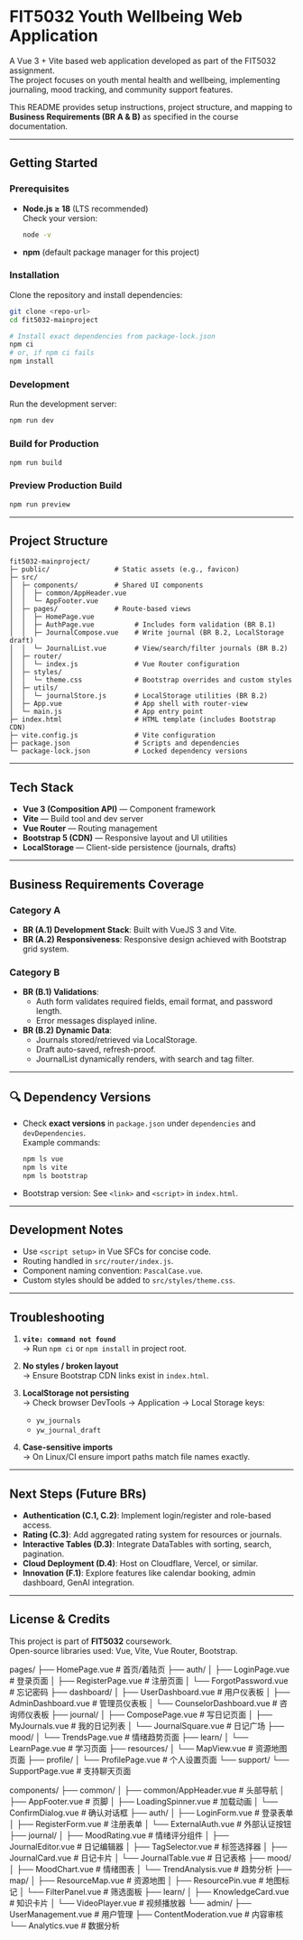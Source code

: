# FIT5032 Youth Wellbeing Web Application

A Vue 3 + Vite based web application developed as part of the FIT5032 assignment.  
The project focuses on youth mental health and wellbeing, implementing journaling, mood tracking, and community support features.

This README provides setup instructions, project structure, and mapping to **Business Requirements (BR A & B)** as specified in the course documentation.

---

## Getting Started

### Prerequisites

- **Node.js ≥ 18** (LTS recommended)  
  Check your version:
  ```bash
  node -v
  ```
- **npm** (default package manager for this project)

### Installation

Clone the repository and install dependencies:

```bash
git clone <repo-url>
cd fit5032-mainproject

# Install exact dependencies from package-lock.json
npm ci
# or, if npm ci fails
npm install
```

### Development

Run the development server:

```bash
npm run dev
```

### Build for Production

```bash
npm run build
```

### Preview Production Build

```bash
npm run preview
```

---

## Project Structure

```
fit5032-mainproject/
├─ public/                # Static assets (e.g., favicon)
├─ src/
│  ├─ components/         # Shared UI components
│  │  ├─ common/AppHeader.vue
│  │  └─ AppFooter.vue
│  ├─ pages/              # Route-based views
│  │  ├─ HomePage.vue
│  │  ├─ AuthPage.vue          # Includes form validation (BR B.1)
│  │  ├─ JournalCompose.vue    # Write journal (BR B.2, LocalStorage draft)
│  │  └─ JournalList.vue       # View/search/filter journals (BR B.2)
│  ├─ router/
│  │  └─ index.js              # Vue Router configuration
│  ├─ styles/
│  │  └─ theme.css             # Bootstrap overrides and custom styles
│  ├─ utils/
│  │  └─ journalStore.js       # LocalStorage utilities (BR B.2)
│  ├─ App.vue                  # App shell with router-view
│  └─ main.js                  # App entry point
├─ index.html                  # HTML template (includes Bootstrap CDN)
├─ vite.config.js              # Vite configuration
├─ package.json                # Scripts and dependencies
└─ package-lock.json           # Locked dependency versions
```

---

## Tech Stack

- **Vue 3 (Composition API)** — Component framework
- **Vite** — Build tool and dev server
- **Vue Router** — Routing management
- **Bootstrap 5 (CDN)** — Responsive layout and UI utilities
- **LocalStorage** — Client-side persistence (journals, drafts)

---

## Business Requirements Coverage

### Category A

- **BR (A.1) Development Stack**: Built with VueJS 3 and Vite.
- **BR (A.2) Responsiveness**: Responsive design achieved with Bootstrap grid system.

### Category B

- **BR (B.1) Validations**:
  - Auth form validates required fields, email format, and password length.
  - Error messages displayed inline.
- **BR (B.2) Dynamic Data**:
  - Journals stored/retrieved via LocalStorage.
  - Draft auto-saved, refresh-proof.
  - JournalList dynamically renders, with search and tag filter.

---

## 🔍 Dependency Versions

- Check **exact versions** in `package.json` under `dependencies` and `devDependencies`.  
  Example commands:
  ```bash
  npm ls vue
  npm ls vite
  npm ls bootstrap
  ```
- Bootstrap version: See `<link>` and `<script>` in `index.html`.

---

## Development Notes

- Use `<script setup>` in Vue SFCs for concise code.
- Routing handled in `src/router/index.js`.
- Component naming convention: `PascalCase.vue`.
- Custom styles should be added to `src/styles/theme.css`.

---

## Troubleshooting

1. **`vite: command not found`**  
   → Run `npm ci` or `npm install` in project root.

2. **No styles / broken layout**  
   → Ensure Bootstrap CDN links exist in `index.html`.

3. **LocalStorage not persisting**  
   → Check browser DevTools → Application → Local Storage keys:

   - `yw_journals`
   - `yw_journal_draft`

4. **Case-sensitive imports**  
   → On Linux/CI ensure import paths match file names exactly.

---

## Next Steps (Future BRs)

- **Authentication (C.1, C.2)**: Implement login/register and role-based access.
- **Rating (C.3)**: Add aggregated rating system for resources or journals.
- **Interactive Tables (D.3)**: Integrate DataTables with sorting, search, pagination.
- **Cloud Deployment (D.4)**: Host on Cloudflare, Vercel, or similar.
- **Innovation (F.1)**: Explore features like calendar booking, admin dashboard, GenAI integration.

---

## License & Credits

This project is part of **FIT5032** coursework.  
Open-source libraries used: Vue, Vite, Vue Router, Bootstrap.

pages/
├── HomePage.vue # 首页/着陆页
├── auth/
│ ├── LoginPage.vue # 登录页面
│ ├── RegisterPage.vue # 注册页面
│ └── ForgotPassword.vue # 忘记密码
├── dashboard/
│ ├── UserDashboard.vue # 用户仪表板
│ ├── AdminDashboard.vue # 管理员仪表板
│ └── CounselorDashboard.vue # 咨询师仪表板
├── journal/
│ ├── ComposePage.vue # 写日记页面
│ ├── MyJournals.vue # 我的日记列表
│ └── JournalSquare.vue # 日记广场
├── mood/
│ └── TrendsPage.vue # 情绪趋势页面
├── learn/
│ └── LearnPage.vue # 学习页面
├── resources/
│ └── MapView.vue # 资源地图页面
├── profile/
│ └── ProfilePage.vue # 个人设置页面
└── support/
└── SupportPage.vue # 支持聊天页面

components/
├── common/
│ ├── common/AppHeader.vue # 头部导航
│ ├── AppFooter.vue # 页脚
│ ├── LoadingSpinner.vue # 加载动画
│ └── ConfirmDialog.vue # 确认对话框
├── auth/
│ ├── LoginForm.vue # 登录表单
│ ├── RegisterForm.vue # 注册表单
│ └── ExternalAuth.vue # 外部认证按钮
├── journal/
│ ├── MoodRating.vue # 情绪评分组件
│ ├── JournalEditor.vue # 日记编辑器
│ ├── TagSelector.vue # 标签选择器
│ ├── JournalCard.vue # 日记卡片
│ └── JournalTable.vue # 日记表格
├── mood/
│ ├── MoodChart.vue # 情绪图表
│ └── TrendAnalysis.vue # 趋势分析
├── map/
│ ├── ResourceMap.vue # 资源地图
│ ├── ResourcePin.vue # 地图标记
│ └── FilterPanel.vue # 筛选面板
├── learn/
│ ├── KnowledgeCard.vue # 知识卡片
│ └── VideoPlayer.vue # 视频播放器
└── admin/
├── UserManagement.vue # 用户管理
├── ContentModeration.vue # 内容审核
└── Analytics.vue # 数据分析
